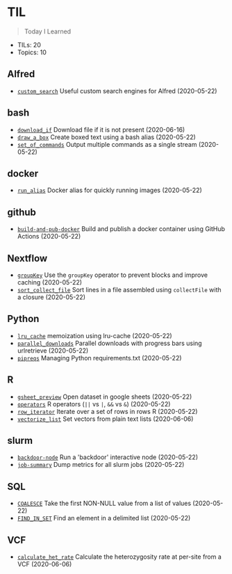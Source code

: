 # TIL
> Today I Learned

* TILs: 20
* Topics: 10

## Alfred

* [`custom_search`](Alfred/custom_search.md) Useful custom search engines for Alfred (2020-05-22)

## bash

* [`download_if`](bash/download_if.md) Download file if it is not present (2020-06-16)
* [`draw_a_box`](bash/draw_a_box.md) Create boxed text using a bash alias (2020-05-22)
* [`set_of_commands`](bash/set_of_commands.md) Output multiple commands as a single stream (2020-05-22)

## docker

* [`run_alias`](docker/run_alias.md) Docker alias for quickly running images (2020-05-22)

## github

* [`build-and-pub-docker`](github/build-and-pub-docker.md) Build and publish a docker container using GitHub Actions (2020-05-22)

## Nextflow

* [`groupKey`](Nextflow/groupKey.md) Use the `groupKey` operator to prevent blocks and improve caching (2020-05-22)
* [`sort_collect_file`](Nextflow/sort_collect_file.md) Sort lines in a file assembled using `collectFile` with a closure (2020-05-22)

## Python

* [`lru_cache`](Python/lru_cache.md) memoization using lru-cache (2020-05-22)
* [`parallel_downloads`](Python/parallel_downloads.md) Parallel downloads with progress bars using urlretrieve (2020-05-22)
* [`pipreqs`](Python/pipreqs.md) Managing Python requirements.txt (2020-05-22)

## R

* [`gsheet_preview`](R/gsheet_preview.md) Open dataset in google sheets (2020-05-22)
* [`operators`](R/operators.md) R operators (`||` vs `|`, `&&` vs `&`) (2020-05-22)
* [`row_iterator`](R/row_iterator.md) Iterate over a set of rows in rows R (2020-05-22)
* [`vectorize_list`](R/vectorize_list.md) Set vectors from plain text lists (2020-06-06)

## slurm

* [`backdoor-node`](slurm/backdoor-node.md) Run a 'backdoor' interactive node (2020-05-22)
* [`job-summary`](slurm/job-summary.md) Dump metrics for all slurm jobs (2020-05-22)

## SQL

* [`COALESCE`](SQL/COALESCE.md) Take the first NON-NULL value from a list of values (2020-05-22)
* [`FIND_IN_SET`](SQL/FIND_IN_SET.md) Find an element in a delimited list (2020-05-22)

## VCF

* [`calculate_het_rate`](VCF/calculate_het_rate.md) Calculate the heterozygosity rate at per-site from a VCF (2020-06-06)

